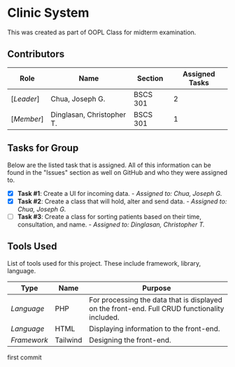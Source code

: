 # Clinic System
This was created as part of OOPL Class for midterm examination.

## Contributors
|Role   |Name   | Section | Assigned Tasks |
|---|---|---|---|
|[*Leader*]| Chua, Joseph G.  | BSCS 301 | 2
|[*Member*]   | Dinglasan, Christopher T.  | BSCS 301 | 1

## Tasks for Group
Below are the listed task that is assigned. All of this information can be found in the "Issues" section as well on GitHub and who they were assigned to.
- [x] **Task #1**: Create a UI for incoming data. - *Assigned to: Chua, Joseph G.*
- [x] **Task #2**: Create a class that will hold, alter and send data. - *Assigned to: Chua, Joseph G.*
- [ ] **Task #3**: Create a class for sorting patients based on their time, consultation, and name. - *Assigned to: Dinglasan, Christopher T.*

## Tools Used
List of tools used for this project. These include framework, library, language.

| Type | Name | Purpose |
|---|---|---|
| *Language* | PHP | For processing the data that is displayed on the front-end. Full CRUD functionality included.
| *Language* | HTML | Displaying information to the front-end.
| *Framework* | Tailwind | Designing the front-end.

first commit 